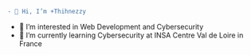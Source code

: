  ```diff 
 - 👋 Hi, I’m +Thihnezzy 
 ```
- 👀 I’m interested in Web Development and Cybersecurity
- 🌱 I’m currently learning Cybersecurity at INSA Centre Val de Loire in France

<!---
QuocThinhNGUYEN-JONES/QuocThinhNGUYEN-JONES is a ✨ special ✨ repository because its `README.md` (this file) appears on your GitHub profile.
You can click the Preview link to take a look at your changes.
--->
